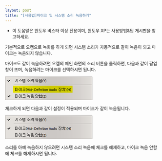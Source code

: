```yaml
---
layout: post
title: "[사용법]마이크 및 시스템 소리 녹음하기"
---
```


* 이 도움말은 윈도우 비스타 이상 전용이며, 윈도우 XP는 사용방법&팁 게시판을 참고하세요.

기본적으로 오캠으로 녹화를 하게 되면 시스템 소리가 자동적으로 같이 녹음이 되고 마이크는 녹음되지 않습니다.

마이크도 같이 녹음하려면 오캠의 메인 화면의 소리 버튼을 클릭하면, 다음과 같이 팝업창이 뜨며, 녹음하려는 마이크를 선택하시면 됩니다.

![](/images/tutorial_9_img_1.png)

체크하게 되면 다음과 같이 설정이 적용되며 마이크가 같이 녹음됩니다.

![](/images/tutorial_9_img_2.png)

소리를 아예 녹음하지 않으려면 시스템 소리 녹음에 체크를 해제하고, 마이크 녹음 안함에 체크를 해제하시면 됩니다.

